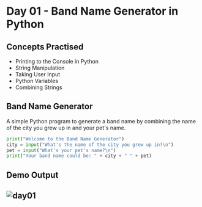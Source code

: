 # Day 01 - Band Name Generator in Python

## Concepts Practised
- Printing to the Console in Python
- String Manipulation
- Taking User Input
- Python Variables
- Combining Strings


## Band Name Generator
A simple Python program to generate a band name by combining the name of the city you grew up in and your pet's name.

```python
print("Welcome to the Band Name Generator")
city = input("What's the name of the city you grew up in?\n")
pet = input("What's your pet's name?\n")
print("Your band name could be: " + city + " " + pet)
```
## Demo Output
![day01](https://user-images.githubusercontent.com/98851253/154177081-2c53df2d-777b-4deb-8e38-5742ecd7282f.gif)
---